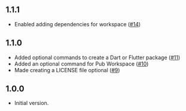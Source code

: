 ## 1.1.1

- Enabled adding dependencies for workspace ([#14](https://github.com/masa-tokyo/flutter_toolkit/pull/14))

## 1.1.0

- Added optional commands to create a Dart or Flutter package ([#11](https://github.com/masa-tokyo/flutter_toolkit/pull/11))
- Added an optional command for Pub Workspace ([#10](https://github.com/masa-tokyo/flutter_toolkit/pull/10))
- Made creating a LICENSE file optional ([#9](https://github.com/masa-tokyo/flutter_toolkit/pull/9))

## 1.0.0

- Initial version.
